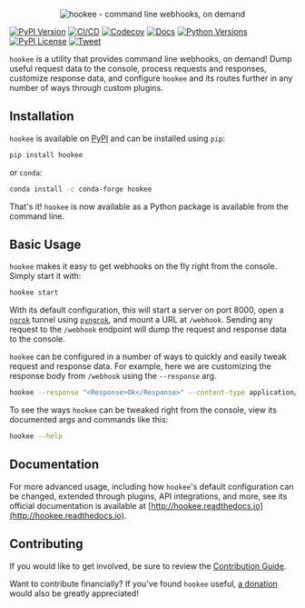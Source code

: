<p align="center"><img alt="hookee - command line webhooks, on demand" src="https://hookee.readthedocs.io/en/latest/_images/logo.png" /></p>

[![PyPI Version](https://badge.fury.io/py/hookee.svg)](https://badge.fury.io/py/hookee)
[![CI/CD](https://github.com/alexdlaird/hookee/workflows/CI/CD/badge.svg)](https://github.com/alexdlaird/hookee/actions?query=workflow%3ACI%2FCD)
[![Codecov](https://codecov.io/gh/alexdlaird/hookee/branch/main/graph/badge.svg)](https://codecov.io/gh/alexdlaird/hookee)
[![Docs](https://readthedocs.org/projects/hookee/badge/?version=latest)](https://hookee.readthedocs.io/en/latest/?badge=latest)
[![Python Versions](https://img.shields.io/pypi/pyversions/hookee.svg)](https://pypi.org/project/hookee/)
[![PyPI License](https://img.shields.io/pypi/l/hookee.svg)](https://pypi.org/project/hookee/)
[![Tweet](https://img.shields.io/twitter/url/http/shields.io.svg?style=social)](https://twitter.com/intent/tweet?text=Check+out+%23hookee%2C+a+utility+that+provides+command+line+%23webhooks%2C+on+demand.%0D%0A%0D%0A&url=https://github.com/alexdlaird/hookee&via=alexdlaird&hashtags=python,flask,ngrok,pyngrok)

`hookee` is a utility that provides command line webhooks, on demand! Dump useful request data to the
console, process requests and responses, customize response data, and configure `hookee` and its routes
further in any number of ways through custom plugins.

## Installation

`hookee` is available on [PyPI](https://pypi.org/project/hookee/) and can be installed
using `pip`:

```sh
pip install hookee
```

or `conda`:

```sh
conda install -c conda-forge hookee
```

That's it! `hookee` is now available as a Python package is available from the command line.

## Basic Usage

`hookee` makes it easy to get webhooks on the fly right from the console. Simply start it with:

```sh
hookee start
```

With its default configuration, this will start a server on port 8000, open a [`ngrok`](https://ngrok.com/) tunnel
using [`pyngrok`](https://pyngrok.readthedocs.io/en/latest/), and mount a URL at `/webhook`. Sending any request to
the `/webhook` endpoint will dump the request and response data to the console.

`hookee` can be configured in a number of ways to quickly and easily tweak request and response data. For example,
here we are customizing the response body from `/webhook` using the `--response` arg.

```sh
hookee --response "<Response>Ok</Response>" --content-type application/xml
```

To see the ways `hookee` can be tweaked right from the console, view its documented args and commands like this:

```sh
hookee --help
```

## Documentation

For more advanced usage, including how `hookee`'s default configuration can be changed, extended through plugins,
API integrations, and more, see its official documentation is available at [http://hookee.readthedocs.io](http://hookee.readthedocs.io).

## Contributing

If you would like to get involved, be sure to review the [Contribution Guide](https://github.com/alexdlaird/hookee/blob/main/CONTRIBUTING.rst).

Want to contribute financially? If you've found `hookee` useful, [a donation](https://www.paypal.me/alexdlaird) would
also be greatly appreciated!
